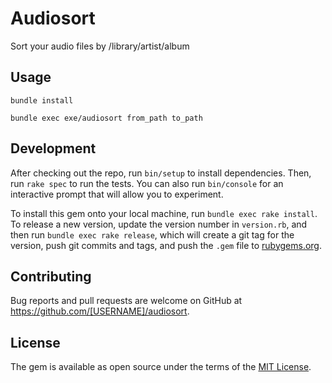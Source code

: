 # Audiosort

Sort your audio files by /library/artist/album

## Usage
`bundle install`

`bundle exec exe/audiosort from_path to_path` 

## Development

After checking out the repo, run `bin/setup` to install dependencies. Then, run `rake spec` to run the tests. You can also run `bin/console` for an interactive prompt that will allow you to experiment.

To install this gem onto your local machine, run `bundle exec rake install`. To release a new version, update the version number in `version.rb`, and then run `bundle exec rake release`, which will create a git tag for the version, push git commits and tags, and push the `.gem` file to [rubygems.org](https://rubygems.org).

## Contributing

Bug reports and pull requests are welcome on GitHub at https://github.com/[USERNAME]/audiosort.


## License

The gem is available as open source under the terms of the [MIT License](https://opensource.org/licenses/MIT).
